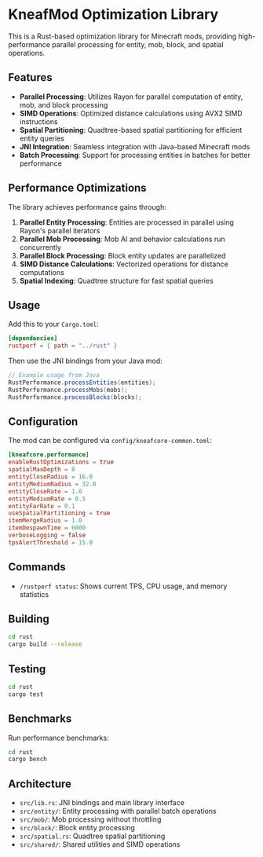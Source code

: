 # KneafMod Optimization Library

This is a Rust-based optimization library for Minecraft mods, providing high-performance parallel processing for entity, mob, block, and spatial operations.

## Features

- **Parallel Processing**: Utilizes Rayon for parallel computation of entity, mob, and block processing
- **SIMD Operations**: Optimized distance calculations using AVX2 SIMD instructions
- **Spatial Partitioning**: Quadtree-based spatial partitioning for efficient entity queries
- **JNI Integration**: Seamless integration with Java-based Minecraft mods
- **Batch Processing**: Support for processing entities in batches for better performance

## Performance Optimizations

The library achieves performance gains through:

1. **Parallel Entity Processing**: Entities are processed in parallel using Rayon's parallel iterators
2. **Parallel Mob Processing**: Mob AI and behavior calculations run concurrently
3. **Parallel Block Processing**: Block entity updates are parallelized
4. **SIMD Distance Calculations**: Vectorized operations for distance computations
5. **Spatial Indexing**: Quadtree structure for fast spatial queries

## Usage

Add this to your `Cargo.toml`:

```toml
[dependencies]
rustperf = { path = "../rust" }
```

Then use the JNI bindings from your Java mod:

```java
// Example usage from Java
RustPerformance.processEntities(entities);
RustPerformance.processMobs(mobs);
RustPerformance.processBlocks(blocks);
```

## Configuration

The mod can be configured via `config/kneafcore-common.toml`:

```toml
[kneafcore.performance]
enableRustOptimizations = true
spatialMaxDepth = 8
entityCloseRadius = 16.0
entityMediumRadius = 32.0
entityCloseRate = 1.0
entityMediumRate = 0.5
entityFarRate = 0.1
useSpatialPartitioning = true
itemMergeRadius = 1.0
itemDespawnTime = 6000
verboseLogging = false
tpsAlertThreshold = 15.0
```

## Commands

- `/rustperf status`: Shows current TPS, CPU usage, and memory statistics

## Building

```bash
cd rust
cargo build --release
```

## Testing

```bash
cd rust
cargo test
```

## Benchmarks

Run performance benchmarks:

```bash
cd rust
cargo bench
```

## Architecture

- `src/lib.rs`: JNI bindings and main library interface
- `src/entity/`: Entity processing with parallel batch operations
- `src/mob/`: Mob processing without throttling
- `src/block/`: Block entity processing
- `src/spatial.rs`: Quadtree spatial partitioning
- `src/shared/`: Shared utilities and SIMD operations
